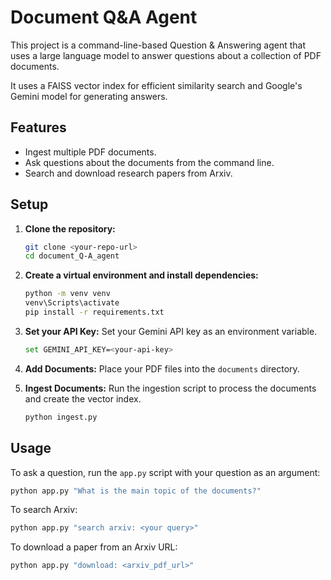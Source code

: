 
# Document Q&A Agent

This project is a command-line-based Question & Answering agent that uses a large language model to answer questions about a collection of PDF documents.

It uses a FAISS vector index for efficient similarity search and Google's Gemini model for generating answers.

## Features

- Ingest multiple PDF documents.
- Ask questions about the documents from the command line.
- Search and download research papers from Arxiv.

## Setup

1.  **Clone the repository:**
    ```bash
    git clone <your-repo-url>
    cd document_Q-A_agent
    ```

2.  **Create a virtual environment and install dependencies:**
    ```bash
    python -m venv venv
    venv\Scripts\activate
    pip install -r requirements.txt
    ```

3.  **Set your API Key:**
    Set your Gemini API key as an environment variable.
    ```bash
    set GEMINI_API_KEY=<your-api-key>
    ```

4.  **Add Documents:**
    Place your PDF files into the `documents` directory.

5.  **Ingest Documents:**
    Run the ingestion script to process the documents and create the vector index.
    ```bash
    python ingest.py
    ```

## Usage

To ask a question, run the `app.py` script with your question as an argument:
```bash
python app.py "What is the main topic of the documents?"
```

To search Arxiv:
```bash
python app.py "search arxiv: <your query>"
```

To download a paper from an Arxiv URL:
```bash
python app.py "download: <arxiv_pdf_url>"
```
